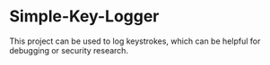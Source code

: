 # Simple-Key-Logger
This project can be used to log keystrokes, which can be helpful for debugging or security research.
